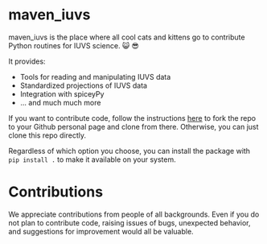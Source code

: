 # maven_iuvs
maven_iuvs is the place where all cool cats and kittens go to contribute Python routines for IUVS science. :smiley_cat: :sunglasses: 

It provides:
* Tools for reading and manipulating IUVS data 
* Standardized projections of IUVS data
* Integration with spiceyPy
* ... and much much more

If you want to contribute code, follow the instructions [here](https://numpy.org/doc/stable/dev/) to fork the repo to
your Github personal page and clone from there. Otherwise, you can just clone this repo directly.

Regardless of which option you choose, you can install the package with `pip install .` to make it available 
on your system.

# Contributions
We appreciate contributions from people of all backgrounds. Even if you do not plan to contribute code, raising issues
of bugs, unexpected behavior, and suggestions for improvement would all be valuable. 
